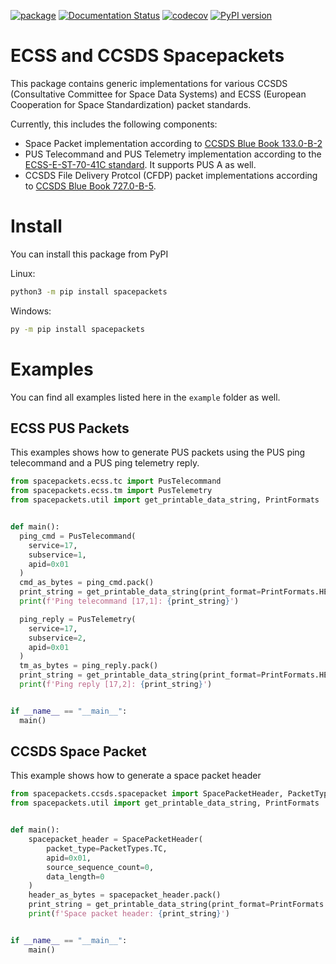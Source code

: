 [![package](https://github.com/robamu-org/py-spacepackets/actions/workflows/package.yml/badge.svg)](https://github.com/robamu-org/py-spacepackets/actions/workflows/package.yml)
[![Documentation Status](https://readthedocs.org/projects/spacepackets/badge/?version=latest)](https://spacepackets.readthedocs.io/en/latest/?badge=latest)
[![codecov](https://codecov.io/gh/robamu-org/py-spacepackets/branch/main/graph/badge.svg?token=YFLM60LCVI)](https://codecov.io/gh/robamu-org/py-spacepackets)
[![PyPI version](https://badge.fury.io/py/spacepackets.svg)](https://badge.fury.io/py/spacepackets)

ECSS and CCSDS Spacepackets
======

This package contains generic implementations for various CCSDS
(Consultative Committee for Space Data Systems) and ECSS
(European Cooperation for Space Standardization) packet standards.

Currently, this includes the following components:

- Space Packet implementation according to
  [CCSDS Blue Book 133.0-B-2](https://public.ccsds.org/Pubs/133x0b2e1.pdf)
- PUS Telecommand and PUS Telemetry implementation according to the
  [ECSS-E-ST-70-41C standard](https://ecss.nl/standard/ecss-e-st-70-41c-space-engineering-telemetry-and-telecommand-packet-utilization-15-april-2016/).
  It supports PUS A as well.
- CCSDS File Delivery Protcol (CFDP) packet implementations according to
  [CCSDS Blue Book 727.0-B-5](https://public.ccsds.org/Pubs/727x0b5.pdf).

# Install

You can install this package from PyPI

Linux:

```sh
python3 -m pip install spacepackets
```

Windows:

```sh
py -m pip install spacepackets
```

# Examples

You can find all examples listed here in the `example` folder as well.

## ECSS PUS Packets

This examples shows how to generate PUS packets using the PUS ping telecommand and a PUS
ping telemetry reply.

```py
from spacepackets.ecss.tc import PusTelecommand
from spacepackets.ecss.tm import PusTelemetry
from spacepackets.util import get_printable_data_string, PrintFormats


def main():
  ping_cmd = PusTelecommand(
    service=17,
    subservice=1,
    apid=0x01
  )
  cmd_as_bytes = ping_cmd.pack()
  print_string = get_printable_data_string(print_format=PrintFormats.HEX, data=cmd_as_bytes)
  print(f'Ping telecommand [17,1]: {print_string}')

  ping_reply = PusTelemetry(
    service=17,
    subservice=2,
    apid=0x01
  )
  tm_as_bytes = ping_reply.pack()
  print_string = get_printable_data_string(print_format=PrintFormats.HEX, data=tm_as_bytes)
  print(f'Ping reply [17,2]: {print_string}')


if __name__ == "__main__":
  main()
```

## CCSDS Space Packet

This example shows how to generate a space packet header

```py
from spacepackets.ccsds.spacepacket import SpacePacketHeader, PacketTypes
from spacepackets.util import get_printable_data_string, PrintFormats


def main():
    spacepacket_header = SpacePacketHeader(
        packet_type=PacketTypes.TC,
        apid=0x01,
        source_sequence_count=0,
        data_length=0
    )
    header_as_bytes = spacepacket_header.pack()
    print_string = get_printable_data_string(print_format=PrintFormats.HEX, data=header_as_bytes)
    print(f'Space packet header: {print_string}')


if __name__ == "__main__":
    main()
```